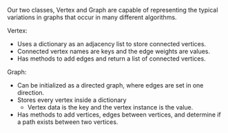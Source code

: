 Our two classes, Vertex and Graph are capable of representing the typical variations in graphs that occur in many different algorithms.

Vertex:
  - Uses a dictionary as an adjacency list to store connected vertices.
  - Connected vertex names are keys and the edge weights are values.
  - Has methods to add edges and return a list of connected vertices.

Graph:
  - Can be initialized as a directed graph, where edges are set in one direction.
  - Stores every vertex inside a dictionary
    - Vertex data is the key and the vertex instance is the value.
  - Has methods to add vertices, edges between vertices, and determine if a path exists between two vertices.
